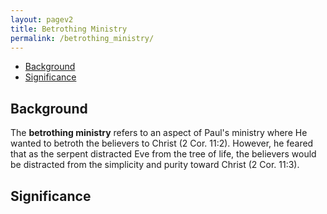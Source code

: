 ```yaml
---
layout: pagev2
title: Betrothing Ministry
permalink: /betrothing_ministry/
---
```

- [Background](#background)
- [Significance](#significance)

## Background

The **betrothing ministry** refers to an aspect of Paul's ministry where He wanted to betroth the believers to Christ (2 Cor. 11:2). However, he feared that as the serpent distracted Eve from the tree of life, the believers would be distracted from the simplicity and purity toward Christ (2 Cor. 11:3).

## Significance
